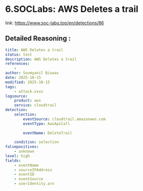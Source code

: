 # 6.SOCLabs: AWS Deletes a trail

link: https://www.soc-labs.top/en/detections/86

## Detailed Reasoning :

```yaml
title: AWS Deletes a trail
status: test
description: AWS Deletes a trail
references:
    - 
author: Soumyanil Biswas
date: 2025-10-15
modified: 2025-10-15
tags:
    - attack.xxxx
logsource:
    product: aws
    service: cloudtrail
detection:
    selection:
        eventSource: cloudtrail.amazonaws.com
        eventType: AwsApiCall
        
        eventName: DeleteTrail
        
    condition: selection 
falsepositives:
    - unknown
level: high
fields:
    - eventName
    - sourceIPAddress
    - eventID
    - eventSource
    - userIdentity.arn
```

